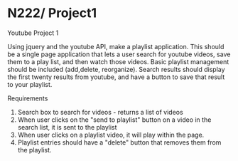 N222/ Project1
========

Youtube Project 1

Using jquery and the youtube API, make a playlist application. This should be a single page application that lets a user search for youtube videos, save them to a play list, and then watch those videos. Basic playlist management should be included (add,delete, reorganize).
Search results should display the first twenty results from youtube, and have a button to save that result to your playlist.
 
Requirements
1) Search box to search for videos - returns a list of videos
2) When user clicks on the "send to playlist" button on a video in the search list, it is sent to the playlist
3) When user clicks on a playlist video, it will play within the page.
4) Playlist entries should have a "delete" button that removes them from the playlist.
